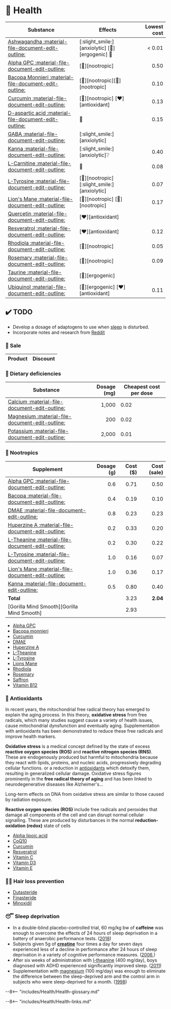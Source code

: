 # 💊 Health 


| Substance                                                                 | Effects                                                              | Lowest cost |
| ------------------------------------------------------------------------- | -------------------------------------------------------------------- | ----------: |
| [Ashwagandha :material-file-document-edit-outline:](#ashwagandha)         | [:slight_smile:][anxiolytic] [:athletic_shoe:][ergogenic] :eggplant: |   &lt; 0.01 |
| [Alpha GPC :material-file-document-edit-outline:](#alpha-gpc)             | [:brain:][nootropic]                                                 |        0.50 |
| [Bacopa Monnieri :material-file-document-edit-outline:](#bacopa)          | [:brain:][nootropic][:brain:][nootropic]                             |        0.10 |
| [Curcumin :material-file-document-edit-outline:](#curcumin)               | [:brain:][nootropic] [:heart:][antioxidant]                          |        0.13 |
| [D-aspartic acid :material-file-document-edit-outline:](#d-aspartic-acid) | :eggplant:                                                           |        0.15 |
| [GABA :material-file-document-edit-outline:](#gaba)                       | [:slight_smile:][anxiolytic]                                         |
| [Kanna :material-file-document-edit-outline:](#kanna)                     | [:slight_smile:][anxiolytic]:grey_question:                          |        0.40 |
| [L-Carnitine :material-file-document-edit-outline:](#l-carnitine)         | :eggplant:                                                           |        0.08 |
| [L-Tyrosine :material-file-document-edit-outline:](#l-tyrosine)           | [:brain:][nootropic] [:slight_smile:][anxiolytic]                    |        0.07 |
| [Lion's Mane :material-file-document-edit-outline:](#lions-mane)          | [:brain:][nootropic] [:brain:][nootropic]                            |        0.17 |
| [Quercetin :material-file-document-edit-outline:](#quercetin)             | [:heart:][antioxidant]                                               |
| [Resveratrol :material-file-document-edit-outline:](#resveratrol)         | [:heart:][antioxidant]                                               |        0.12 |
| [Rhodiola :material-file-document-edit-outline:](#rhodiola)               | [:brain:][nootropic]                                                 |        0.05 |
| [Rosemary :material-file-document-edit-outline:](#rosemary)               | [:brain:][nootropic]                                                 |        0.09 |
| [Taurine :material-file-document-edit-outline:](#taurine)                 | [:athletic_shoe:][ergogenic]                                         |
| [Ubiquinol :material-file-document-edit-outline:](#ubiquinol)             | [:athletic_shoe:][ergogenic] [:heart:][antioxidant]                  |        0.11 |

## ✔️&#xfe0f; TODO

- Develop a dosage of adaptogens to use when [sleep](#-sleep-deprivation) is disturbed.
- Incorporate notes and research from [Reddit](https://www.reddit.com/r/nootropics/wiki/beginners)

### 💸 Sale

| Product | Discount |
| ------- | -------- |


### 🥗 Dietary deficiencies

| Substance                                                     | Dosage (mg) | Cheapest cost per dose |
| ------------------------------------------------------------- | ----------: | ---------------------- |
| [Calcium :material-file-document-edit-outline:](#calcium)     |       1,000 | 0.02                   |
| [Magnesium :material-file-document-edit-outline:](#magnesium) |         200 | 0.02                   |
| [Potassium :material-file-document-edit-outline:](#potassium) |       2,000 | 0.01                   |


### 🧠 Nootropics

| Supplement                                                        | Dosage (g) | Cost ($) | Cost (sale) |
| ----------------------------------------------------------------- | ---------: | -------: | ----------: |
| [Alpha GPC :material-file-document-edit-outline:](#alpha-gpc)     |        0.6 |     0.71 |        0.50 |
| [Bacopa :material-file-document-edit-outline:](#bacopa)           |        0.4 |     0.19 |        0.10 |
| [DMAE :material-file-document-edit-outline:](#dmae)               |        0.8 |     0.23 |        0.23 |
| [Huperzine A :material-file-document-edit-outline:](#huperzine-a) |        0.2 |     0.33 |        0.20 |
| [L-Theanine :material-file-document-edit-outline:](#l-theanine)   |        0.2 |     0.30 |        0.22 |
| [L-Tyrosine :material-file-document-edit-outline:](#l-tyrosine)   |        1.0 |     0.16 |        0.07 |
| [Lion's Mane :material-file-document-edit-outline:](#lions-mane)  |        1.0 |     0.36 |        0.17 |
| [Kanna :material-file-document-edit-outline:](#kanna)             |        0.5 |     0.80 |        0.40 |
| **Total**                                                         |            |     3.23 |    **2.04** |
| [Gorilla Mind Smooth][Gorilla Mind Smooth]                        |            |     2.93 |

- [Alpha GPC](#alpha-gpc)
- [Bacopa monnieri](#bacopa)
- [Curcumin](#curcumin)
- [DMAE](#dmae)
- [Huperzine A](#huperzine-a)
- [L-Theanine](#l-theanine)
- [L-Tyrosine](#l-tyrosine)
- [Lions Mane](#lions-mane)
- [Rhodiola](#rhodiola)
- [Rosemary](#rosemary)
- [Saffron](#saffron)
- [Vitamin B12](#vitamin-b12)

### 👴 Antioxidants 

In recent years, the mitochondrial free radical theory has emerged to explain the aging process. 
In this theory, **oxidative stress** from free radicals, which many studies suggest cause a variety of health issues, cause mitochondrial dynsfunction and eventually aging. 
Supplementation with antioxidants has been demonstrated to reduce these free radicals and improve health markers.

**Oxidative stress** is a medical concept defined by the state of excess **reactive oxygen species (ROS)** and **reactive nitrogen species (RNS)**. 
These are endogenously produced but harmful to mitochondria because they react with lipids, proteins, and nucleic acids, progressively degrading cellular functions. or a reduction in [antioxidants](#-antioxidants) which detoxify them, resulting in generalized cellular damage. Oxidative stress figures prominently in the **free radical theory of aging** and has been linked to neurodegenerative diseases like Alzheimer's...

Long-term effects on DNA from oxidative stress are similar to those caused by radiation exposure.

**Reactive oxygen species (ROS)** include free radicals and peroxides that damage all components of the cell and can disrupt normal cellular signalling. These are produced by disturbances in the normal **reduction-oxidation (redox)** state of cells

- [Alpha lipoic acid](#alpha-lipoic-acid)
- [CoQ10](#coq10)
- [Curcumin](#curcumin)
- [Resveratrol](#resveratrol)
- [Vitamin C](#vitamin-c)
- [Vitamin D3](#vitamin-d3)
- [Vitamin E](#vitamin-e)

### 👨‍🦲 Hair loss prevention

- [Dutasteride](#dutasteride)
- [Finasteride](#finasteride)
- [Minoxidil](#minoxidil)

### 😴 Sleep deprivation

- In a double-blind placebo-controlled trial, 60 mg/kg bw of **caffeine** was enough to overcome the effects of 24 hours of sleep deprivation in a battery of anaerobic performance tests. ([2018](https://pubmed.ncbi.nlm.nih.gov/29796193/))
- Subjects given 5g of [**creatine**](#creatine) four times a day for seven days experienced less of a decline in performance after 24 hours of sleep deprivation in a variety of cognitive performance measures. ([2006 ](https://pubmed.ncbi.nlm.nih.gov/16416332/))
- After six weeks of administration with [l-theanine](#l-theanine) (400 mg/day), boys diagnosed with ADHD experienced significantly improved sleep. ([2011](https://pubmed.ncbi.nlm.nih.gov/22214254/))
- Supplementation with [magnesium](#magnesium) (100 mg/day) was enough to eliminate the difference between the sleep-deprived arm and the control arm in subjects who were sleep-deprived for a month. ([1998](https://pubmed.ncbi.nlm.nih.gov/9626901/))

--8<-- "includes/Health/Health-glossary.md"

--8<-- "includes/Health/Health-links.md"
